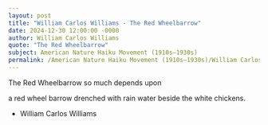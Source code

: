 ```yaml
---
layout: post
title: "William Carlos Williams - The Red Wheelbarrow"
date: 2024-12-30 12:00:00 -0000
author: William Carlos Williams
quote: "The Red Wheelbarrow"
subject: American Nature Haiku Movement (1910s–1930s)
permalink: /American Nature Haiku Movement (1910s–1930s)/William Carlos Williams/William Carlos Williams - The Red Wheelbarrow
---
```


The Red Wheelbarrow
so much depends
upon

a red wheel
barrow
drenched with rain
water
beside the white
chickens.

- William Carlos Williams
